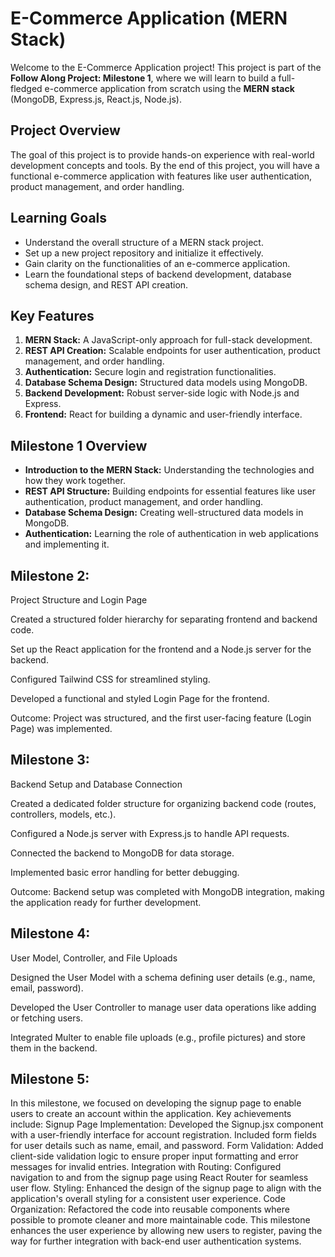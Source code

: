 # E-Commerce Application (MERN Stack)  

Welcome to the E-Commerce Application project! This project is part of the **Follow Along Project: Milestone 1**, where we will learn to build a full-fledged e-commerce application from scratch using the **MERN stack** (MongoDB, Express.js, React.js, Node.js).  

## Project Overview  
The goal of this project is to provide hands-on experience with real-world development concepts and tools. By the end of this project, you will have a functional e-commerce application with features like user authentication, product management, and order handling.  

## Learning Goals 
- Understand the overall structure of a MERN stack project.  
- Set up a new project repository and initialize it effectively.  
- Gain clarity on the functionalities of an e-commerce application.  
- Learn the foundational steps of backend development, database schema design, and REST API creation.  

## Key Features  
1. **MERN Stack:** A JavaScript-only approach for full-stack development.  
2. **REST API Creation:** Scalable endpoints for user authentication, product management, and order handling.  
3. **Authentication:** Secure login and registration functionalities.  
4. **Database Schema Design:** Structured data models using MongoDB.  
5. **Backend Development:** Robust server-side logic with Node.js and Express.  
6. **Frontend:** React for building a dynamic and user-friendly interface.  

## Milestone 1 Overview  
- **Introduction to the MERN Stack:** Understanding the technologies and how they work together.  
- **REST API Structure:** Building endpoints for essential features like user authentication, product management, and order handling.  
- **Database Schema Design:** Creating well-structured data models in MongoDB.  
- **Authentication:** Learning the role of authentication in web applications and implementing it.  
## Milestone 2:
Project Structure and Login Page


Created a structured folder hierarchy for separating frontend and backend code.

Set up the React application for the frontend and a Node.js server for the backend.

Configured Tailwind CSS for streamlined styling.

Developed a functional and styled Login Page for the frontend.

Outcome: Project was structured, and the first user-facing feature (Login Page) was implemented.

## Milestone 3:
Backend Setup and Database Connection


Created a dedicated folder structure for organizing backend code (routes, controllers, models, etc.).

Configured a Node.js server with Express.js to handle API requests.

Connected the backend to MongoDB for data storage.

Implemented basic error handling for better debugging.

Outcome: Backend setup was completed with MongoDB integration, making the application ready for further development.

## Milestone 4:
User Model, Controller, and File Uploads


Designed the User Model with a schema defining user details (e.g., name, email, password).

Developed the User Controller to manage user data operations like adding or fetching users.

Integrated Multer to enable file uploads (e.g., profile pictures) and store them in the backend.

## Milestone 5:
In this milestone, we focused on developing the signup page to enable users to create an account within the application. Key achievements include: Signup Page Implementation: Developed the Signup.jsx component with a user-friendly interface for account registration. Included form fields for user details such as name, email, and password. Form Validation: Added client-side validation logic to ensure proper input formatting and error messages for invalid entries. Integration with Routing: Configured navigation to and from the signup page using React Router for seamless user flow. Styling: Enhanced the design of the signup page to align with the application's overall styling for a consistent user experience. Code Organization: Refactored the code into reusable components where possible to promote cleaner and more maintainable code. This milestone enhances the user experience by allowing new users to register, paving the way for further integration with back-end user authentication systems.